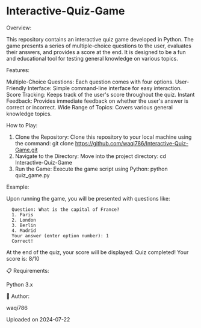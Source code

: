 # Interactive-Quiz-Game


Overview:

This repository contains an interactive quiz game developed in Python. The game presents a series of multiple-choice questions to the user, evaluates their answers, and provides a score at the end. It is designed to be a fun and educational tool for testing general knowledge on various topics.


Features:

Multiple-Choice Questions: Each question comes with four options.
User-Friendly Interface: Simple command-line interface for easy interaction.
Score Tracking: Keeps track of the user's score throughout the quiz.
Instant Feedback: Provides immediate feedback on whether the user's answer is correct or incorrect.
Wide Range of Topics: Covers various general knowledge topics.


How to Play:

1. Clone the Repository: Clone this repository to your local machine using the command:
           git clone https://github.com/waqi786/Interactive-Quiz-Game.git
2. Navigate to the Directory: Move into the project directory:
           cd Interactive-Quiz-Game
3. Run the Game: Execute the game script using Python:
           python quiz_game.py


Example:

Upon running the game, you will be presented with questions like:

      Question: What is the capital of France?
      1. Paris
      2. London
      3. Berlin
      4. Madrid
      Your answer (enter option number): 1
      Correct!
      
At the end of the quiz, your score will be displayed:
      Quiz completed! Your score is: 8/10


📋 Requirements:

Python 3.x


👤 Author:

waqi786

Uploaded on 2024-07-22

